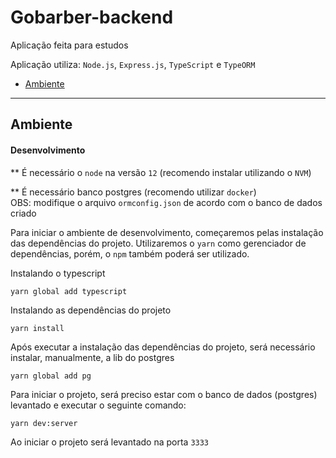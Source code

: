 # Gobarber-backend
Aplicação feita para estudos  

Aplicação utiliza: `Node.js`, `Express.js`, `TypeScript` e `TypeORM`

* [Ambiente](#development-environment)

-----

## Ambiente

#### Desenvolvimento

** É necessário o `node` na versão `12` (recomendo instalar utilizando o `NVM`)

** É necessário banco postgres (recomendo utilizar `docker`)  
   OBS: modifique o arquivo `ormconfig.json` de acordo com o banco de dados criado

Para iniciar o ambiente de desenvolvimento, começaremos pelas instalação das dependências do projeto.
Utilizaremos o `yarn` como gerenciador de dependências, porém, o `npm` também poderá ser utilizado.

Instalando o typescript
```
yarn global add typescript
```

Instalando as dependências do projeto

```
yarn install
```

Após executar a instalação das dependências do projeto, será necessário instalar, manualmente, a lib do postgres

```
yarn global add pg
```

Para iniciar o projeto, será preciso estar com o banco de dados (postgres) levantado e executar o seguinte comando:
```
yarn dev:server
```

Ao iniciar o projeto será levantado na porta `3333`
